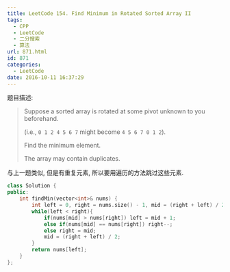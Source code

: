 ```yaml
---
title: LeetCode 154. Find Minimum in Rotated Sorted Array II
tags:
  - CPP
  - LeetCode
  - 二分搜索
  - 算法
url: 871.html
id: 871
categories:
  - LeetCode
date: 2016-10-11 16:37:29
---
```

题目描述:

> Suppose a sorted array is rotated at some pivot unknown to you beforehand.
>
> (i.e., `0 1 2 4 5 6 7` might become `4 5 6 7 0 1 2`).
>
> Find the minimum element.
>
> The array may contain duplicates.

与上一题类似, 但是有重复元素, 所以要用遍历的方法跳过这些元素.

```cpp
class Solution {
public:
    int findMin(vector<int>& nums) {
        int left = 0, right = nums.size() - 1, mid = (right + left) / 2;
        while(left < right){
            if(nums[mid] > nums[right]) left = mid + 1;
            else if(nums[mid] == nums[right]) right--;
            else right = mid;
            mid = (right + left) / 2;
        }
        return nums[left];
    }
};
```

